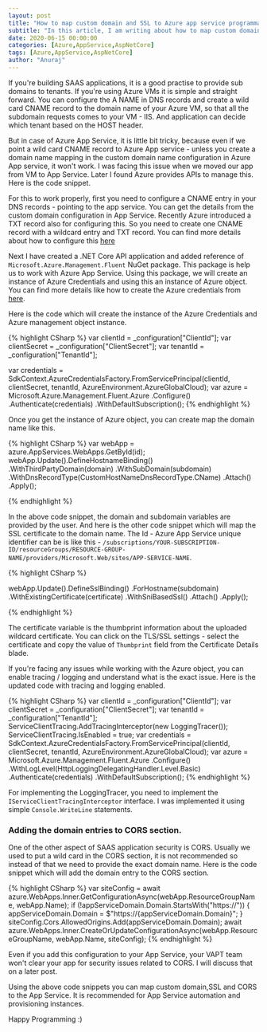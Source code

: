```yaml
---
layout: post
title: "How to map custom domain and SSL to Azure app service programmatically"
subtitle: "In this article, I am writing about how to map custom domain and SSL to Azure app service programmatically"
date: 2020-06-15 00:00:00
categories: [Azure,AppService,AspNetCore]
tags: [Azure,AppService,AspNetCore]
author: "Anuraj"
---
```

If you're building SAAS applications, it is a good practise to provide sub domains to tenants. If you're using Azure VMs it is simple and straight forward. You can configure the A NAME in DNS records and create a wild card CNAME record to the domain name of your Azure VM, so that all the subdomain requests comes to your VM - IIS. And application can decide which tenant based on the HOST header. 

But in case of Azure App Service, it is little bit tricky, because even if we point a wild card CNAME record to Azure App service - unless you create a domain name mapping in the custom domain name configuration in Azure App service, it won't work. I was facing this issue when we moved our app from VM to App Service. Later I found Azure provides APIs to manage this. Here is the code snippet.

For this to work properly, first you need to configure a CNAME entry in your DNS records - pointing to the app service. You can get the details from the custom domain configuration in App Service. Recently Azure introduced a TXT record also for configuring this. So you need to create one CNAME record with a wildcard entry and TXT record. You can find more details about how to configure this [here](https://docs.microsoft.com/en-us/azure/app-service/app-service-web-tutorial-custom-domain#a?WT.mc_id=DT-MVP-5002040)

Next I have created a .NET Core API application and added reference of `Microsoft.Azure.Management.Fluent` NuGet package. This package is help us to work with Azure App Service. Using this package, we will create an instance of Azure Credentials and using this an instance of Azure object. You can find more details like how to create the Azure credentials from [here](https://github.com/Azure/azure-libraries-for-net/blob/master/AUTH.md).

Here is the code which will create the instance of the Azure Credentials and Azure management object instance.

{% highlight CSharp %}
var clientId = _configuration["ClientId"];
var clientSecret = _configuration["ClientSecret"];
var tenantId = _configuration["TenantId"];

var credentials = SdkContext.AzureCredentialsFactory.FromServicePrincipal(clientId, clientSecret, 
    tenantId, AzureEnvironment.AzureGlobalCloud);
var azure = Microsoft.Azure.Management.Fluent.Azure
    .Configure()
    .Authenticate(credentials)
    .WithDefaultSubscription();
{% endhighlight %}

Once you get the instance of Azure object, you can create map the domain name like this.

{% highlight CSharp %}
var webApp = azure.AppServices.WebApps.GetById(id);
webApp.Update().DefineHostnameBinding()
    .WithThirdPartyDomain(domain)
    .WithSubDomain(subdomain)
    .WithDnsRecordType(CustomHostNameDnsRecordType.CName)
    .Attach()
    .Apply();

{% endhighlight %}

In the above code snippet, the domain and subdomain variables are provided by the user. And here is the other code snippet which will map the SSL certificate to the domain name. The Id - Azure App Service unique identifier can be is like this - `/subscriptions/YOUR-SUBSCRIPTION-ID/resourceGroups/RESOURCE-GROUP-NAME/providers/Microsoft.Web/sites/APP-SERVICE-NAME`.

{% highlight CSharp %}

webApp.Update().DefineSslBinding()
    .ForHostname(subdomain)
    .WithExistingCertificate(certificate)
    .WithSniBasedSsl()
    .Attach()
    .Apply();

{% endhighlight %}

The certificate variable is the thumbprint information about the uploaded wildcard certificate. You can click on the TLS/SSL settings - select the certificate and copy the value of `Thumbprint` field from the Certificate Details blade.

If you're facing any issues while working with the Azure object, you can enable tracing / logging and understand what is the exact issue. Here is the updated code with tracing and logging enabled.

{% highlight CSharp %}
var clientId = _configuration["ClientId"];
var clientSecret = _configuration["ClientSecret"];
var tenantId = _configuration["TenantId"];
ServiceClientTracing.AddTracingInterceptor(new LoggingTracer());
ServiceClientTracing.IsEnabled = true;
var credentials = SdkContext.AzureCredentialsFactory.FromServicePrincipal(clientId, clientSecret,
    tenantId, AzureEnvironment.AzureGlobalCloud);
var azure = Microsoft.Azure.Management.Fluent.Azure
    .Configure()
    .WithLogLevel(HttpLoggingDelegatingHandler.Level.Basic)
    .Authenticate(credentials)
    .WithDefaultSubscription();
{% endhighlight %}

For implementing the LoggingTracer, you need to implement the `IServiceClientTracingInterceptor` interface. I was implemented it using simple `Console.WriteLine` statements. 

### Adding the domain entries to CORS section.

One of the other aspect of SAAS application security is CORS. Usually we used to put a wild card in the CORS section, it is not recommended so instead of that we need to provide the exact domain name. Here is the code snippet which will add the domain entry to the CORS section.

{% highlight CSharp %}
var siteConfig = await azure.WebApps.Inner.GetConfigurationAsync(webApp.ResourceGroupName, webApp.Name);
if (!appServiceDomain.Domain.StartsWith("https://"))
{
    appServiceDomain.Domain = $"https://{appServiceDomain.Domain}";
}
siteConfig.Cors.AllowedOrigins.Add(appServiceDomain.Domain);
await azure.WebApps.Inner.CreateOrUpdateConfigurationAsync(webApp.ResourceGroupName, webApp.Name, siteConfig);
{% endhighlight %}

Even if you add this configuration to your App Service, your VAPT team won't clear your app for security issues related to CORS. I will discuss that on a later post.

Using the above code snippets you can map custom domain,SSL and CORS to the App Service. It is recommended for App Service automation and provisioning instances. 

Happy Programming :)